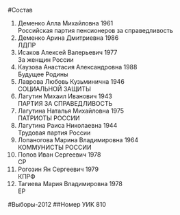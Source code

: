 #Состав
1. Деменко Алла Михайловна 1961   
    Российская партия пенсионеров за справедливость
2. Деменко Арина Дмитриевна 1986   
    ЛДПР
3. Исаков Алексей Валерьевич 1977   
    За женщин России
4. Каузова Анастасия Александровна 1988   
    Будущее Родины
5. Лаврова Любовь Кузьминична 1946   
    СОЦИАЛЬНОЙ ЗАЩИТЫ
6. Лагутин Михаил Иванович 1943   
    ПАРТИЯ ЗА СПРАВЕДЛИВОСТЬ
7. Лагутина Наталья Михайловна 1975   
    ПАТРИОТЫ РОССИИ
8. Лагутина Раиса Николаевна 1944   
    Трудовая партия России
9. Лопаногова Марина Владимировна 1964   
    КОММУНИСТЫ РОССИИ
10. Попов Иван Сергеевич 1978   
    СР
11. Рогозин Ян Сергеевич 1979   
    КПРФ
12. Тагиева Мария Владимировна 1978   
    ЕР

#Выборы-2012
##Номер УИК
810